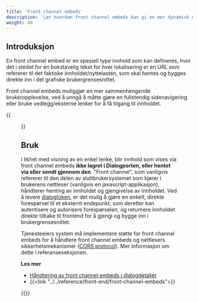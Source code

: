 ```yaml
---
title: 'Front channel embeds'
description: 'Lær hvordan front channel embeds kan gi en mer dynamisk og sikker levering av brukerinnhold'
weight: 40
---
```


## Introduksjon
En front channel embed er en spesiell type innhold som kan defineres, hvor det i stedet for en bokstavelig tekst for hver lokalisering er en URL som refererer til det faktiske innholdet/nyttelasten, som skal hentes og bygges direkte inn i det grafiske brukergrensesnittet.

Front channel embeds muliggjør en mer sammenhengende brukeropplevelse, ved å unngå å måtte gjøre en fullstendig sidenavigering eller bruke vedlegg/eksterne lenker for å få tilgang til innholdet.

{{<figure class="mx-xl-4" src="../../media/frontchannel-embeds-gui.png" alt="Figur som viser en dialog med statisk innhold og en med en front channel embedded side om side" caption="Dialog uten front channel embed til venstre, som viser en lenke. Front channel embed til høyre, som viser det faktiske innholdet">}}

## Bruk
I likhet med visning av en enkel lenke, blir innhold som vises via front channel embeds **ikke lagret i Dialogporten, eller hentet via eller sendt gjennom den**. "Front channel", som vanligvis refererer til den delen av sluttbrukersystemet som kjører i brukerens nettleser (vanligvis en javascript-applikasjon), håndterer henting av innholdet og gjengivelse av innholdet. Ved å levere [dialogtoken](/nb/dialogporten/getting-started/front-channel-embeds/../authorization/dialog-tokens/), er det mulig å gjøre en enkelt, direkte forespørsel til et eksternt endepunkt, som deretter kan autentisere og autorisere forespørselen, og returnere innholdet direkte tilbake til frontend for å gjengi og bygge inn i brukergrensesnittet.

Tjenesteeiers system må implementere støtte for front channel embeds for å håndtere front channel embeds og nettlesers sikkerhetsmekanismer ([CORS protocol](https://developer.mozilla.org/en-US/docs/Web/HTTP/CORS)). Mer informasjon om dette i referanseseksjonen.


**Les mer**
* [Håndtering av front channel embeds i dialogdetaljer](/nb/dialogporten/getting-started/front-channel-embeds/../../user-guides/getting-dialog-details/#håndtering-av-front-channel-embeds)
* {{<link "../../reference/front-end/front-channel-embeds">}}

{{<children />}}